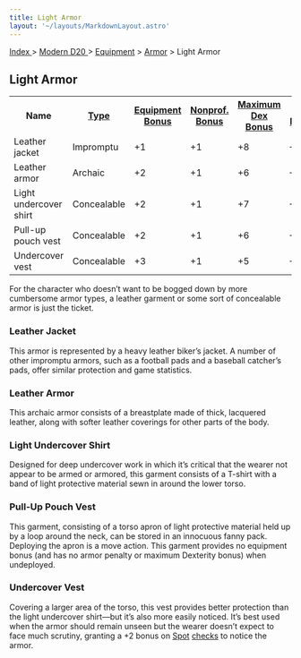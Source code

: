 ```yaml
---
title: Light Armor
layout: '~/layouts/MarkdownLayout.astro'
---
```


[ Index ](/) > [ Modern D20 ](/modern.d20.srd) > [Equipment](/modern.d20.srd/equipment) > [Armor](/modern.d20.srd/equipment/armor.general) > Light Armor

## Light Armor


<table> <tr><th> Name</th><th> <a href="/modern.d20.srd/equipment/armor.general">Type</a></th><th> <a href="/modern.d20.srd/equipment/armor.general">Equipment Bonus</a></th><th> <a href="/modern.d20.srd/equipment/armor.general">Nonprof. Bonus</a></th><th> <a href="/modern.d20.srd/equipment/armor.general">Maximum Dex Bonus</a></th><th> <a href="/modern.d20.srd/equipment/armor.general">Armor Penalty</a></th><th> <a href="/modern.d20.srd/equipment/armor.general">Speed (30 ft.)</a></th><th> <a href="/modern.d20.srd/equipment/armor.general">Weight</a></th><th> <a href="/modern.d20.srd/equipment/armor.general">Purchase DC</a></th><th> <a href="/modern.d20.srd/equipment/armor.general">Restriction</a></th> </tr> <tr><td> Leather jacket</td><td> Impromptu</td><td> +1</td><td> +1</td><td> +8</td><td> –0</td><td> 30</td><td> 4 lb.</td><td> 10</td><td> — </td></tr> <tr><td> Leather armor</td><td> Archaic</td><td> +2</td><td> +1</td><td> +6</td><td> –0</td><td> 30</td><td> 15 lb.</td><td> 12</td><td> — </td></tr> <tr><td> Light undercover shirt</td><td> Concealable</td><td> +2</td><td> +1</td><td> +7</td><td> –0</td><td> 30</td><td> 2 lb.</td><td> 13</td><td> Lic (+1) </td></tr> <tr><td> Pull-up pouch vest</td><td> Concealable</td><td> +2</td><td> +1</td><td> +6</td><td> –1</td><td> 30</td><td> 2 lb.</td><td> 13</td><td> Lic (+1) </td></tr> <tr><td> Undercover vest</td><td> Concealable</td><td> +3</td><td> +1</td><td> +5</td><td> –2</td><td> 30</td><td> 3 lb.</td><td> 14</td><td> Lic (+1) </td></tr> </table>


For the character who doesn’t want to be bogged down by more cumbersome armor
types, a leather garment or some sort of concealable armor is just the ticket.

### Leather Jacket

This armor is represented by a heavy leather biker’s jacket. A number of other
impromptu armors, such as a football pads and a baseball catcher’s pads, offer
similar protection and game statistics.

### Leather Armor

This archaic armor consists of a breastplate made of thick, lacquered leather,
along with softer leather coverings for other parts of the body.

### Light Undercover Shirt

Designed for deep undercover work in which it’s critical that the wearer not
appear to be armed or armored, this garment consists of a T-shirt with a band
of light protective material sewn in around the lower torso.

### Pull-Up Pouch Vest

This garment, consisting of a torso apron of light protective material held up
by a loop around the neck, can be stored in an innocuous fanny pack. Deploying
the apron is a move action. This garment provides no equipment bonus (and has
no armor penalty or maximum Dexterity bonus) when undeployed.

### Undercover Vest

Covering a larger area of the torso, this vest provides better protection than
the light undercover shirt—but it’s also more easily noticed. It’s best used
when the armor should remain unseen but the wearer doesn’t expect to face much
scrutiny, granting a +2 bonus on [Spot](/modern.d20.srd/skills/spot)
[checks](/modern.d20.srd/skills/skill.basics.php#skill) to notice the armor.

